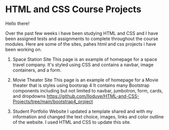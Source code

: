 # HTML and CSS Course Projects 

Hello there!

Over the past few weeks i have been studying HTML and CSS and I have been assigned tests and assignments to complete throughout the course modules. Here are some of the sites, pahes html and css projects i have been working on.


1. Space Station Site
This page is an example of homepage for a space travel company. It's styled using CSS and contains a navbar, image containers, and a form.

2. Movie Theater Site
This page is an example of homepage for a Movie theater that is styles using bootsrap 4
It contains many Bootstrap components including but not limited to navbar, jumbotron, form, cards, and dropdowns
https://github.com/lloduye/HTML-and-CSS-Projects/tree/main/bootstrap4_project

3. Student Portfolio Website
I updated a template shared and with my information and changed the text choice, images, links and color outline of the website. I used HTML and CSS to update this site. 





